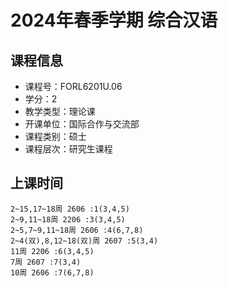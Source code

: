 # 2024年春季学期 综合汉语 






## 课程信息

- 课程号：FORL6201U.06
- 学分：2
- 教学类型：理论课
- 开课单位：国际合作与交流部
- 课程类别：硕士
- 课程层次：研究生课程

## 上课时间

```
2~15,17~18周 2606 :1(3,4,5)
2~9,11~18周 2206 :3(3,4,5)
2~5,7~9,11~18周 2606 :4(6,7,8)
2~4(双),8,12~18(双)周 2607 :5(3,4)
11周 2206 :6(3,4,5)
7周 2607 :7(3,4)
10周 2606 :7(6,7,8)
```

